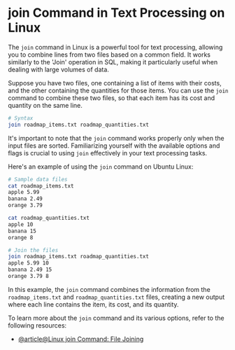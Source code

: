 # join Command in Text Processing on Linux

The `join` command in Linux is a powerful tool for text processing, allowing you to combine lines from two files based on a common field. It works similarly to the 'Join' operation in SQL, making it particularly useful when dealing with large volumes of data.

Suppose you have two files, one containing a list of items with their costs, and the other containing the quantities for those items. You can use the `join` command to combine these two files, so that each item has its cost and quantity on the same line.

```bash
# Syntax
join roadmap_items.txt roadmap_quantities.txt
```

It's important to note that the `join` command works properly only when the input files are sorted. Familiarizing yourself with the available options and flags is crucial to using `join` effectively in your text processing tasks.

Here's an example of using the `join` command on Ubuntu Linux:

```bash
# Sample data files
cat roadmap_items.txt
apple 5.99
banana 2.49
orange 3.79

cat roadmap_quantities.txt
apple 10
banana 15
orange 8

# Join the files
join roadmap_items.txt roadmap_quantities.txt
apple 5.99 10
banana 2.49 15
orange 3.79 8
```

In this example, the `join` command combines the information from the `roadmap_items.txt` and `roadmap_quantities.txt` files, creating a new output where each line contains the item, its cost, and its quantity.

To learn more about the `join` command and its various options, refer to the following resources:

- [@article@Linux join Command: File Joining](https://labex.io/tutorials/linux-linux-join-command-file-joining-219193)
